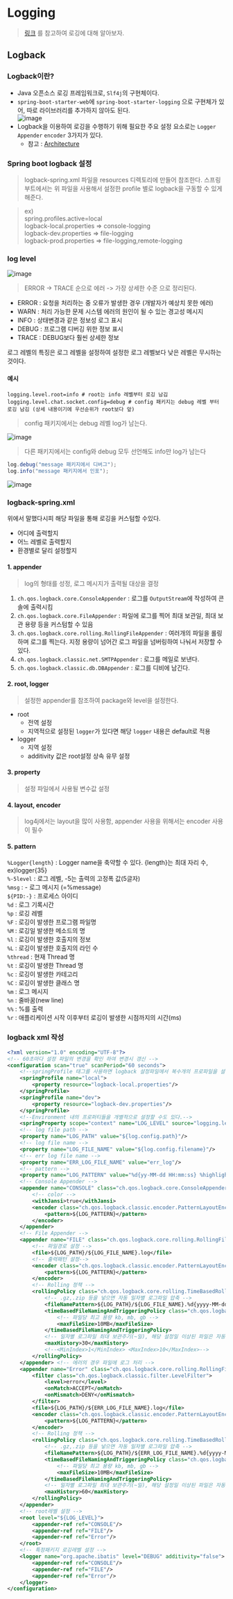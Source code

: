# Logging

> [링크](https://goddaehee.tistory.com/206) 를 참고하여 로깅에 대해 알아보자.


## Logback
### Logback이란?
- Java 오픈소스 로깅 프레임워크로, ```Slf4j```의 구현체이다.
- ```spring-boot-starter-web```에 ```spring-boot-starter-logging``` 으로 구현체가 있어, 따로 라이브러리를 추가하지 않아도 된다.  
  ![image](https://user-images.githubusercontent.com/87312401/144972523-d8bffc8f-0d3c-48d4-b756-a46484f03e82.png)
- Logback을 이용하여 로깅을 수행하기 위해 필요한 주요 설정 요소로는 ```Logger``` ```Appender``` ```encoder``` 3가지가 있다.
  - 참고 : [Architecture](http://logback.qos.ch/manual/architecture.html#LoggerContext)

### Spring boot logback 설정
> logback-spring.xml 파일을 resources 디렉토리에 만들어 참조한다. 스프링부트에서는
> 위 파일을 사용해서 설정한 profile 별로 logback을 구동할 수 있게 해준다.

> ex)  
> spring.profiles.active=local  
logback-local.properties => console-logging  
logback-dev.properties => file-logging  
logback-prod.properties => file-logging,remote-logging


### log level

![image](https://user-images.githubusercontent.com/87312401/144973769-11fa445e-6073-4c93-a9ec-2c4c6c7e2c94.png)

> ERROR -> TRACE 순으로 에러 -> 가장 상세한 수준 으로 정리된다.

- ERROR : 요청을 처리하는 중 오류가 발생한 경우 (개발자가 예상치 못한 에러)
- WARN : 처리 가능한 문제 시스템 에러의 원인이 될 수 있는 경고성 메시지
- INFO : 상태변경과 같은 정보성 로그 표시
- DEBUG : 프로그램 디버깅 위한 정보 표시
- TRACE : DEBUG보다 훨씬 상세한 정보

로그 레벨의 특징은 로그 레벨을 설정하여 설정한 로그 레벨보다 낮은 레벨은 무시하는 것이다.

#### 예시
```properties
logging.level.root=info # root는 info 레벨부터 로깅 남김
logging.level.chat.socket.config=debug # config 패키지는 debug 레벨 부터 로깅 남김 (상세 내용이기에 우선순위가 root보다 앞)
```

> config 패키지에서는 debug 레벨 log가 남는다.

![image](https://user-images.githubusercontent.com/87312401/144974532-cc2fc15a-0075-4d14-91fa-273dff2a9bc8.png)


> 다른 패키지에서는 config와 debug 모두 선언해도 info만 log가 남는다

```java
log.debug("message 패키지에서 디버그");
log.info("message 패키지에서 인포");
```

![image](https://user-images.githubusercontent.com/87312401/144974735-3a0a0985-ff29-49de-9a59-0966b66109ec.png)


### logback-spring.xml
위에서 말했다시피 해당 파일을 통해 로깅을 커스텀할 수있다.
- 어디에 출력할지
- 어느 레벨로 출력할지
- 환경별로 달리 설정할지

#### 1. appender
> log의 형태를 성정, 로그 메시지가 출력될 대상을 결정

1. ```ch.qos.logback.core.ConsoleAppender``` : 로그를 ```OutputStream```에 작성하여 콘솔에 출력시킴
2. ```ch.qos.logback.core.FileAppender``` : 파일에 로그를 찍어 최대 보관일, 최대 보관 용량 등을 커스텀할 수 있음
3. ```ch.qos.logback.core.rolling.RollingFileAppender``` : 여러개의 파일을 롤링하며 로그를 찍는다. 지정 용량이 넘어간 로그 파일을 넘버링하여 나눠서 저장할 수 있다.
4. ```ch.qos.logback.classic.net.SMTPAppender``` : 로그를 메일로 보낸다.
5. ```ch.qos.logback.classic.db.DBAppender``` : 로그를 디비에 남긴다.

#### 2. root, logger
> 설정한 appender를 참조하여 package와 level을 설정한다.

- root
  - 전역 설정
  - 지역적으로 설정된 ```logger```가 있다면 해당 ```logger``` 내용은 default로 적용
- logger
  - 지역 설정
  - additivity 값은 root설정 상속 유무 설정

#### 3. property
> 설정 파일에서 사용될 변수값 설정

#### 4. layout, encoder
> log4j에서는 layout을 많이 사용함, appender 사용을 위해서는 encoder 사용이 필수

#### 5. pattern

`````%Logger{length}````` : Logger name을 축약할 수 있다. {length}는 최대 자리 수, ex)logger{35}   
```%-5level``` : 로그 레벨, -5는 출력의 고정폭 값(5글자)  
```%msg``` : - 로그 메시지 (=%message)  
```${PID:-}``` : 프로세스 아이디  
```%d``` : 로그 기록시간  
```%p``` : 로깅 레벨  
```%F``` : 로깅이 발생한 프로그램 파일명  
```%M``` : 로깅일 발생한 메소드의 명  
```%l``` : 로깅이 발생한 호출지의 정보  
```%L``` : 로깅이 발생한 호출지의 라인 수  
`````%thread````` : 현재 Thread 명  
```%t``` : 로깅이 발생한 Thread 명  
```%c``` : 로깅이 발생한 카테고리  
```%C``` : 로깅이 발생한 클래스 명  
```%m``` : 로그 메시지  
```%n``` : 줄바꿈(new line)  
```%%``` : %를 출력  
```%r``` : 애플리케이션 시작 이후부터 로깅이 발생한 시점까지의 시간(ms)  


### logback xml 작성
```xml
<?xml version="1.0" encoding="UTF-8"?>
<!-- 60초마다 설정 파일의 변경을 확인 하여 변경시 갱신 -->
<configuration scan="true" scanPeriod="60 seconds">
    <!--springProfile 태그를 사용하면 logback 설정파일에서 복수개의 프로파일을 설정할 수 있다.-->
    <springProfile name="local">
        <property resource="logback-local.properties"/>
    </springProfile>
    <springProfile name="dev">
        <property resource="logback-dev.properties"/>
    </springProfile>
    <!--Environment 내의 프로퍼티들을 개별적으로 설정할 수도 있다.-->
    <springProperty scope="context" name="LOG_LEVEL" source="logging.level.root"/>
    <!-- log file path -->
    <property name="LOG_PATH" value="${log.config.path}"/>
    <!-- log file name -->
    <property name="LOG_FILE_NAME" value="${log.config.filename}"/>
    <!-- err log file name -->
    <property name="ERR_LOG_FILE_NAME" value="err_log"/>
    <!-- pattern -->
    <property name="LOG_PATTERN" value="%d{yy-MM-dd HH:mm:ss} %highlight(%-5level) [%thread] %cyan([%logger{0}:%line]) - %msg%n"/>
    <!-- Console Appender -->
    <appender name="CONSOLE" class="ch.qos.logback.core.ConsoleAppender">
        <!-- color -->
        <withJansi>true</withJansi>
        <encoder class="ch.qos.logback.classic.encoder.PatternLayoutEncoder">
            <pattern>${LOG_PATTERN}</pattern>
        </encoder>
    </appender>
    <!-- File Appender -->
    <appender name="FILE" class="ch.qos.logback.core.rolling.RollingFileAppender">
        <!-- 파일경로 설정 -->
        <file>${LOG_PATH}/${LOG_FILE_NAME}.log</file>
        <!-- 출력패턴 설정-->
        <encoder class="ch.qos.logback.classic.encoder.PatternLayoutEncoder">
            <pattern>${LOG_PATTERN}</pattern>
        </encoder>
        <!-- Rolling 정책 -->
        <rollingPolicy class="ch.qos.logback.core.rolling.TimeBasedRollingPolicy">
            <!-- .gz,.zip 등을 넣으면 자동 일자별 로그파일 압축 -->
            <fileNamePattern>${LOG_PATH}/${LOG_FILE_NAME}.%d{yyyy-MM-dd}_%i.log</fileNamePattern>
            <timeBasedFileNamingAndTriggeringPolicy class="ch.qos.logback.core.rolling.SizeAndTimeBasedFNATP">
                <!-- 파일당 최고 용량 kb, mb, gb -->
                <maxFileSize>10MB</maxFileSize>
            </timeBasedFileNamingAndTriggeringPolicy>
            <!-- 일자별 로그파일 최대 보관주기(~일), 해당 설정일 이상된 파일은 자동으로 제거-->
            <maxHistory>30</maxHistory>
            <!--<MinIndex>1</MinIndex> <MaxIndex>10</MaxIndex>-->
        </rollingPolicy>
    </appender> <!-- 에러의 경우 파일에 로그 처리 -->
    <appender name="Error" class="ch.qos.logback.core.rolling.RollingFileAppender">
        <filter class="ch.qos.logback.classic.filter.LevelFilter">
            <level>error</level>
            <onMatch>ACCEPT</onMatch>
            <onMismatch>DENY</onMismatch>
        </filter>
        <file>${LOG_PATH}/${ERR_LOG_FILE_NAME}.log</file>
        <encoder class="ch.qos.logback.classic.encoder.PatternLayoutEncoder">
            <pattern>${LOG_PATTERN}</pattern>
        </encoder>
        <!-- Rolling 정책 -->
        <rollingPolicy class="ch.qos.logback.core.rolling.TimeBasedRollingPolicy">
            <!-- .gz,.zip 등을 넣으면 자동 일자별 로그파일 압축 -->
            <fileNamePattern>${LOG_PATH}/${ERR_LOG_FILE_NAME}.%d{yyyy-MM-dd}_%i.log</fileNamePattern>
            <timeBasedFileNamingAndTriggeringPolicy class="ch.qos.logback.core.rolling.SizeAndTimeBasedFNATP">
                <!-- 파일당 최고 용량 kb, mb, gb -->
                <maxFileSize>10MB</maxFileSize>
            </timeBasedFileNamingAndTriggeringPolicy>
            <!-- 일자별 로그파일 최대 보관주기(~일), 해당 설정일 이상된 파일은 자동으로 제거-->
            <maxHistory>60</maxHistory>
        </rollingPolicy>
    </appender>
    <!-- root레벨 설정 -->
    <root level="${LOG_LEVEL}">
        <appender-ref ref="CONSOLE"/>
        <appender-ref ref="FILE"/>
        <appender-ref ref="Error"/>
    </root>
    <!-- 특정패키지 로깅레벨 설정 -->
    <logger name="org.apache.ibatis" level="DEBUG" additivity="false">
        <appender-ref ref="CONSOLE"/>
        <appender-ref ref="FILE"/>
        <appender-ref ref="Error"/>
    </logger>
</configuration>
```

